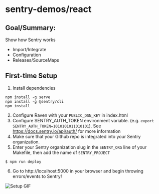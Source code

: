 # sentry-demos/react

## Goal/Summary:
Show how Sentry works
- Import/Integrate
- Configuration
- Releases/SourceMaps

## First-time Setup
1. Install dependencies
```
npm install -g serve
npm install -g @sentry/cli
npm install
```

2. Configure Raven with your `PUBLIC_DSN_KEY` in index.html
3. Configure SENTRY_AUTH_TOKEN environment variable. (e.g. `export SENTRY_AUTH_TOKEN=1010101011010101`). See https://docs.sentry.io/api/auth/ for more information
4. Make sure that your Github repo is integrated into your Sentry organization.
5. Enter your Sentry organization slug in the `SENTRY_ORG` line of your Makefile,
then add the name of `SENTRY_PROJECT`

```
$ npm run deploy
```
6. Go to http://localhost:5000 in your browser and begin throwing errors/events to Sentry!

![Setup GIF](TODO)
